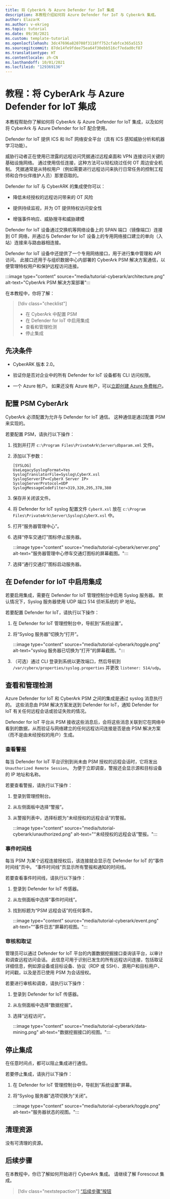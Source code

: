 ```yaml
---
title: 将 CyberArk 与 Azure Defender for IoT 集成
description: 本教程介绍如何将 Azure Defender for IoT 与 CyberArk 集成。
author: ElazarK
ms.author: v-ekrieg
ms.topic: tutorial
ms.date: 09/30/2021
ms.custom: template-tutorial
ms.openlocfilehash: 3dc47696a820708f3118ff752cfabfce365a5153
ms.sourcegitcommit: 87de14fe9fdee75ea64f30ebb516cf7edad0cf87
ms.translationtype: HT
ms.contentlocale: zh-CN
ms.lasthandoff: 10/01/2021
ms.locfileid: "129369136"
---
```

# <a name="tutorial-integrate-cyberark-with-azure-defender-for-iot"></a>教程：将 CyberArk 与 Azure Defender for IoT 集成

本教程帮助你了解如何将 CyberArk 与 Azure Defender for IoT 集成，以及如何将 CyberArk 与 Azure Defender for IoT 配合使用。

Defender for IoT 提供 ICS 和 IIoT 网络安全平台（具有 ICS 感知威胁分析和机器学习功能）。

威胁行动者正在使用已泄露的远程访问凭据通过远程桌面和 VPN 连接访问关键的基础设施网络。 通过使用信任连接，这种方法可以轻松绕过任何 OT 周边安全机制。 凭据通常是从特权用户（例如需要进行远程访问来执行日常任务的控制工程师和合作伙伴维护人员）那里窃取的。

Defender for IoT 与 CyberARK 的集成使你可以：

- 降低未经授权的远程访问带来的 OT 风险

- 提供持续监视，并为 OT 提供特权访问安全性

- 增强事件响应、威胁搜寻和威胁建模

Defender for IoT 设备通过交换机等网络设备上的 SPAN 端口（镜像端口）连接到 OT 网络，并通过与 Defender for IoT 设备上的专用网络接口建立的单向（入站）连接来与路由器相连接。

Defender for IoT 设备中还提供了一个专用网络接口，用于进行集中管理和 API 访问。 此接口还用于与组织数据中心内部署的 CyberArk PSM 解决方案通信，以便管理特权用户和保护远程访问连接。

:::image type="content" source="media/tutorial-cyberark/architecture.png" alt-text="CyberArk PSM 解决方案部署":::

在本教程中，你将了解：

> [!div class="checklist"]
> - 在 CyberArk 中配置 PSM
> - 在 Defender for IoT 中启用集成
> - 查看和管理检测
> - 停止集成

## <a name="prerequisites"></a>先决条件

- CyberARK 版本 2.0。

- 验证你是否对企业中的所有 Defender for IoT 设备都有 CLI 访问权限。

- 一个 Azure 帐户。 如果还没有 Azure 帐户，可以[立即创建 Azure 免费帐户](https://azure.microsoft.com/free/)。

## <a name="configure-psm-cyberark"></a>配置 PSM CyberArk

CyberArk 必须配置为允许与 Defender for IoT 通信。 这种通信是通过配置 PSM 来实现的。

若要配置 PSM，请执行以下操作：

1. 找到并打开 `c:\Program Files\PrivateArk\Server\dbparam.xml` 文件。

1. 添加以下参数：

    `[SYSLOG]` <br>
    `UseLegacySyslogFormat=Yes` <br>
    `SyslogTranslatorFile=Syslog\CyberX.xsl` <br>
    `SyslogServerIP=<CyberX Server IP>` <br>
    `SyslogServerProtocol=UDP` <br>
    `SyslogMessageCodeFilter=319,320,295,378,380` <br>

1. 保存并关闭该文件。

1. 将 Defender for IoT syslog 配置文件 `CyberX.xsl` 放在 `c:\Program Files\PrivateArk\Server\Syslog\CyberX.xsl` 中。

1. 打开“服务器管理中心”。

1. 选择“停车交通灯”图标停止服务器。

    :::image type="content" source="media/tutorial-cyberark/server.png" alt-text="服务器管理中心停车交通灯图标的屏幕截图。":::

1. 选择“通行交通灯”图标启动服务器。

## <a name="enable-the-integration-in-defender-for-iot"></a>在 Defender for IoT 中启用集成

若要启用集成，需要在 Defender for IoT 管理控制台中启用 Syslog 服务器。 默认情况下，Syslog 服务器使用 UDP 端口 514 侦听系统的 IP 地址。

若要配置 Defender for IoT，请执行以下操作：

1. 在 Defender for IoT 管理控制台中，导航到“系统设置”。

1. 将“Syslog 服务器”切换为“打开”。

    :::image type="content" source="media/tutorial-cyberark/toggle.png" alt-text="syslog 服务器已切换为“打开”的屏幕截图。":::

1. （可选）通过 CLI 登录到系统以更改端口，然后导航到 `/var/cyberx/properties/syslog.properties` 并更改 `listener: 514/udp`。

## <a name="view-and-manage-detections"></a>查看和管理检测

Azure Defender for IoT 和 CyberArk PSM 之间的集成是通过 syslog 消息执行的。 这些消息由 PSM 解决方案发送到 Defender for IoT，通知 Defender for IoT 有关任何远程会话或验证失败的情况。

Defender for IoT 平台从 PSM 接收这些消息后，会将这些消息关联到它在网络中看到的数据，从而验证与网络建立的任何远程访问连接是否是由 PSM 解决方案（而不是由未经授权的用户）生成。

### <a name="view-alerts"></a>查看警报

每当 Defender for IoT 平台识别到尚未由 PSM 授权的远程会话时，它将发出 `Unauthorized Remote Session`。 为便于立即调查，警报还会显示源和目标设备的 IP 地址和名称。

若要查看警报，请执行以下操作：

1. 登录到管理控制台。

1. 从左侧面板中选择“警报”。

1. 从警报列表中，选择标题为“未经授权的远程会话”的警报。

    :::image type="content" source="media/tutorial-cyberark/unauthorized.png" alt-text="“未经授权的远程会话”警报。":::

### <a name="event-timeline"></a>事件时间线

每当 PSM 为某个远程连接授权后，该连接就会显示在 Defender for IoT 的“事件时间线”页中。 “事件时间线”页显示所有警报和通知的时间线。

若要查看事件时间线，请执行以下操作：

1. 登录到 Defender for IoT 传感器。

1. 从左侧面板中选择“事件时间线”。

1. 找到标题为“PSM 远程会话”的任何事件。

    :::image type="content" source="media/tutorial-cyberark/event.png" alt-text="“事件日志”屏幕的视图。":::

### <a name="auditing--forensics"></a>审核和取证

管理员可以通过 Defender for IoT 平台的内置数据挖掘接口查询该平台，以审计和调查远程访问会话。 此信息可用于识别已发生的所有远程访问连接，包括取证详细信息，例如源设备或目标设备、协议（RDP 或 SSH）、源用户和目标用户、时间戳，以及是否已使用 PSM 为会话授权。

若要进行审核和调查，请执行以下操作：

1. 登录到 Defender for IoT 传感器。

1. 从左侧面板中选择“数据挖掘”。

1. 选择“远程访问”。

    :::image type="content" source="media/tutorial-cyberark/data-mining.png" alt-text="数据挖掘接口的视图。":::

## <a name="stop-the-integration"></a>停止集成

在任意时间点，都可以阻止集成进行通信。

若要停止集成，请执行以下操作：

1. 在 Defender for IoT 管理控制台中，导航到“系统设置”屏幕。

1. 将“Syslog 服务器”选项切换为“关闭”。

    :::image type="content" source="media/tutorial-cyberark/toggle.png" alt-text="服务器状态的视图。":::

## <a name="clean-up-resources"></a>清理资源

没有可清理的资源。

## <a name="next-steps"></a>后续步骤

在本教程中，你已了解如何开始进行 CyberArk 集成。 请继续了解 Forescout 集成。

> [!div class="nextstepaction"]
> [“后续步骤”按钮](./tutorial-forescout.md)
